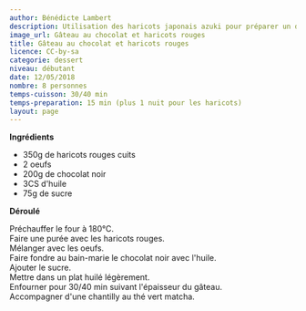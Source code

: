 ```yaml
---
author: Bénédicte Lambert
description: Utilisation des haricots japonais azuki pour préparer un délicieux gâteau au chocolat.
image_url: Gâteau au chocolat et haricots rouges
title: Gâteau au chocolat et haricots rouges
licence: CC-by-sa
categorie: dessert
niveau: débutant
date: 12/05/2018
nombre: 8 personnes
temps-cuisson: 30/40 min
temps-preparation: 15 min (plus 1 nuit pour les haricots)
layout: page
---
```


**Ingrédients**  

* 350g de haricots rouges cuits
* 2 oeufs  
* 200g de chocolat noir
* 3CS d'huile
* 75g de sucre


**Déroulé**

Préchauffer le four à 180°C.  
Faire une purée avec les haricots rouges.  
Mélanger avec les oeufs.  
Faire fondre au bain-marie le chocolat noir avec l'huile.  
Ajouter le sucre.  
Mettre dans un plat huilé légèrement.  
Enfourner pour 30/40 min suivant l'épaisseur du gâteau.  
Accompagner d'une chantilly au thé vert matcha.  
